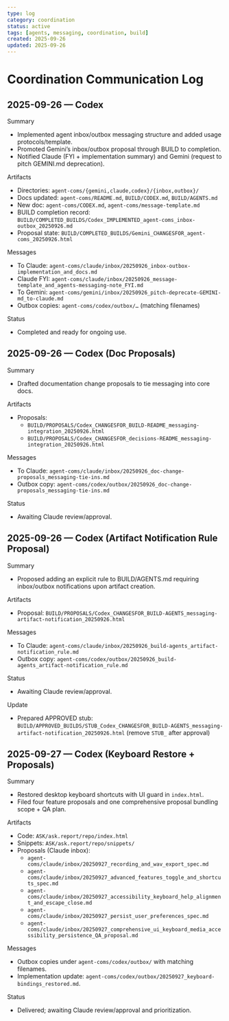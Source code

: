 ```yaml
---
type: log
category: coordination
status: active
tags: [agents, messaging, coordination, build]
created: 2025-09-26
updated: 2025-09-26
---
```


# Coordination Communication Log

## 2025-09-26 — Codex

Summary
- Implemented agent inbox/outbox messaging structure and added usage protocols/template.
- Promoted Gemini’s inbox/outbox proposal through BUILD to completion.
- Notified Claude (FYI + implementation summary) and Gemini (request to pitch GEMINI.md deprecation).

Artifacts
- Directories: `agent-coms/{gemini,claude,codex}/{inbox,outbox}/`
- Docs updated: `agent-coms/README.md`, `BUILD/CODEX.md`, `BUILD/AGENTS.md`
- New doc: `agent-coms/CODEX.md`, `agent-coms/message-template.md`
- BUILD completion record: `BUILD/COMPLETED_BUILDS/Codex_IMPLEMENTED_agent-coms_inbox-outbox_20250926.md`
- Proposal state: `BUILD/COMPLETED_BUILDS/Gemini_CHANGESFOR_agent-coms_20250926.html`

Messages
- To Claude: `agent-coms/claude/inbox/20250926_inbox-outbox-implementation_and_docs.md`
- Claude FYI: `agent-coms/claude/inbox/20250926_message-template_and_agents-messaging-note_FYI.md`
- To Gemini: `agent-coms/gemini/inbox/20250926_pitch-deprecate-GEMINI-md_to-claude.md`
- Outbox copies: `agent-coms/codex/outbox/…` (matching filenames)

Status
- Completed and ready for ongoing use.

## 2025-09-26 — Codex (Doc Proposals)

Summary
- Drafted documentation change proposals to tie messaging into core docs.

Artifacts
- Proposals:
  - `BUILD/PROPOSALS/Codex_CHANGESFOR_BUILD-README_messaging-integration_20250926.html`
  - `BUILD/PROPOSALS/Codex_CHANGESFOR_decisions-README_messaging-integration_20250926.html`

Messages
- To Claude: `agent-coms/claude/inbox/20250926_doc-change-proposals_messaging-tie-ins.md`
- Outbox copy: `agent-coms/codex/outbox/20250926_doc-change-proposals_messaging-tie-ins.md`

Status
- Awaiting Claude review/approval.

## 2025-09-26 — Codex (Artifact Notification Rule Proposal)

Summary
- Proposed adding an explicit rule to BUILD/AGENTS.md requiring inbox/outbox notifications upon artifact creation.

Artifacts
- Proposal: `BUILD/PROPOSALS/Codex_CHANGESFOR_BUILD-AGENTS_messaging-artifact-notification_20250926.html`

Messages
- To Claude: `agent-coms/claude/inbox/20250926_build-agents_artifact-notification_rule.md`
- Outbox copy: `agent-coms/codex/outbox/20250926_build-agents_artifact-notification_rule.md`

Status
- Awaiting Claude review/approval.

Update
- Prepared APPROVED stub: `BUILD/APPROVED_BUILDS/STUB_Codex_CHANGESFOR_BUILD-AGENTS_messaging-artifact-notification_20250926.html` (remove `STUB_` after approval)

## 2025-09-27 — Codex (Keyboard Restore + Proposals)

Summary
- Restored desktop keyboard shortcuts with UI guard in `index.html`.
- Filed four feature proposals and one comprehensive proposal bundling scope + QA plan.

Artifacts
- Code: `ASK/ask.report/repo/index.html`
- Snippets: `ASK/ask.report/repo/snippets/`
- Proposals (Claude inbox):
  - `agent-coms/claude/inbox/20250927_recording_and_wav_export_spec.md`
  - `agent-coms/claude/inbox/20250927_advanced_features_toggle_and_shortcuts_spec.md`
  - `agent-coms/claude/inbox/20250927_accessibility_keyboard_help_alignment_and_escape_close.md`
  - `agent-coms/claude/inbox/20250927_persist_user_preferences_spec.md`
  - `agent-coms/claude/inbox/20250927_comprehensive_ui_keyboard_media_accessibility_persistence_QA_proposal.md`

Messages
- Outbox copies under `agent-coms/codex/outbox/` with matching filenames.
- Implementation update: `agent-coms/codex/outbox/20250927_keyboard-bindings_restored.md`.

Status
- Delivered; awaiting Claude review/approval and prioritization.
